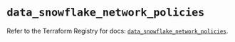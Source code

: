 # `data_snowflake_network_policies`

Refer to the Terraform Registry for docs: [`data_snowflake_network_policies`](https://registry.terraform.io/providers/snowflake-labs/snowflake/1.0.4/docs/data-sources/network_policies).
